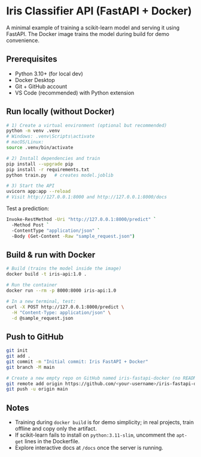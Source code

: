 # Iris Classifier API (FastAPI + Docker)

A minimal example of training a scikit-learn model and serving it using FastAPI. 
The Docker image trains the model during build for demo convenience.

## Prerequisites
- Python 3.10+ (for local dev)
- Docker Desktop
- Git + GitHub account
- VS Code (recommended) with Python extension

## Run locally (without Docker)
```bash
# 1) Create a virtual environment (optional but recommended)
python -m venv .venv
# Windows: .venv\Scripts\activate
# macOS/Linux:
source .venv/bin/activate

# 2) Install dependencies and train
pip install --upgrade pip
pip install -r requirements.txt
python train.py   # creates model.joblib

# 3) Start the API
uvicorn app:app --reload
# Visit http://127.0.0.1:8000 and http://127.0.0.1:8000/docs
```

Test a prediction:
```bash
Invoke-RestMethod -Uri "http://127.0.0.1:8000/predict" `
  -Method Post `
  -ContentType "application/json" `
  -Body (Get-Content -Raw "sample_request.json")

```

## Build & run with Docker
```bash
# Build (trains the model inside the image)
docker build -t iris-api:1.0 .

# Run the container
docker run --rm -p 8000:8000 iris-api:1.0

# In a new terminal, test:
curl -X POST http://127.0.0.1:8000/predict \
  -H "Content-Type: application/json" \
  -d @sample_request.json
```

## Push to GitHub
```bash
git init
git add .
git commit -m "Initial commit: Iris FastAPI + Docker"
git branch -M main

# Create a new empty repo on GitHub named iris-fastapi-docker (no README)
git remote add origin https://github.com/<your-username>/iris-fastapi-docker.git
git push -u origin main
```

## Notes
- Training during `docker build` is for demo simplicity; in real projects, train offline and copy only the artifact.
- If scikit-learn fails to install on `python:3.11-slim`, uncomment the `apt-get` lines in the Dockerfile.
- Explore interactive docs at `/docs` once the server is running.
```
